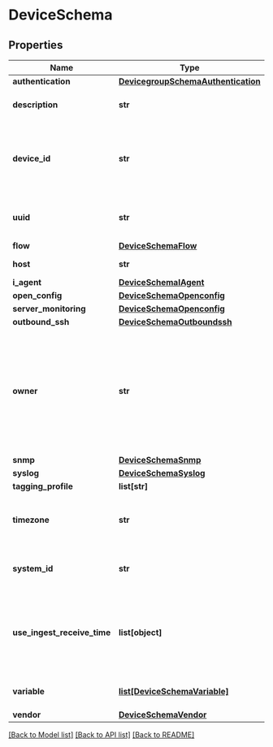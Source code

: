 # DeviceSchema

## Properties
Name | Type | Description | Notes
------------ | ------------- | ------------- | -------------
**authentication** | [**DevicegroupSchemaAuthentication**](DevicegroupSchemaAuthentication.md) |  | [optional] 
**description** | **str** | Description about the device | [optional] 
**device_id** | **str** | Identifier for the device. Should be of pattern [a-zA-Z][a-zA-Z0-9_-]* | 
**uuid** | **str** | EMS: uuid of the EMS-advertised device | [optional] 
**flow** | [**DeviceSchemaFlow**](DeviceSchemaFlow.md) |  | [optional] 
**host** | **str** | Name or IP of the device | 
**i_agent** | [**DeviceSchemaIAgent**](DeviceSchemaIAgent.md) |  | [optional] 
**open_config** | [**DeviceSchemaOpenconfig**](DeviceSchemaOpenconfig.md) |  | [optional] 
**server_monitoring** | [**DeviceSchemaOpenconfig**](DeviceSchemaOpenconfig.md) |  | [optional] 
**outbound_ssh** | [**DeviceSchemaOutboundssh**](DeviceSchemaOutboundssh.md) |  | [optional] 
**owner** | **str** | Owner of the device: this is a read-only attribute and should not be added to the request payload, value if added will be discarded. | [optional] 
**snmp** | [**DeviceSchemaSnmp**](DeviceSchemaSnmp.md) |  | [optional] 
**syslog** | [**DeviceSchemaSyslog**](DeviceSchemaSyslog.md) |  | [optional] 
**tagging_profile** | **list[str]** |  | [optional] 
**timezone** | **str** | Timezone in the format +/-hh:mm, Example: -08:00 | [optional] 
**system_id** | **str** | ID which is sent in the JTI UDP messages | [optional] 
**use_ingest_receive_time** | **list[object]** | Enable using ingest receive time in formulas like elapsed-time and rate-of-change | [optional] 
**variable** | [**list[DeviceSchemaVariable]**](DeviceSchemaVariable.md) | Playbook variable configuration | [optional] 
**vendor** | [**DeviceSchemaVendor**](DeviceSchemaVendor.md) |  | [optional] 

[[Back to Model list]](../README.md#documentation-for-models) [[Back to API list]](../README.md#documentation-for-api-endpoints) [[Back to README]](../README.md)


